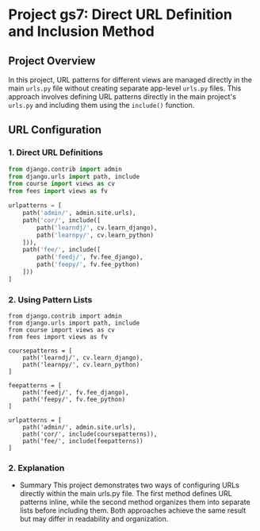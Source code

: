# Project gs7: Direct URL Definition and Inclusion Method

## Project Overview

In this project, URL patterns for different views are managed directly in the main `urls.py` file without creating separate app-level `urls.py` files. This approach involves defining URL patterns directly in the main project's `urls.py` and including them using the `include()` function.

## URL Configuration

### 1. **Direct URL Definitions**

```python
from django.contrib import admin
from django.urls import path, include
from course import views as cv
from fees import views as fv

urlpatterns = [
    path('admin/', admin.site.urls),
    path('cor/', include([
        path('learndj/', cv.learn_django),
        path('learnpy/', cv.learn_python)
    ])),
    path('fee/', include([
        path('feedj/', fv.fee_django),
        path('feepy/', fv.fee_python)
    ]))
]

```

### 2. **Using Pattern Lists**
```
from django.contrib import admin
from django.urls import path, include
from course import views as cv
from fees import views as fv

coursepatterns = [
    path('learndj/', cv.learn_django),
    path('learnpy/', cv.learn_python)
]

feepatterns = [
    path('feedj/', fv.fee_django),
    path('feepy/', fv.fee_python)
]

urlpatterns = [
    path('admin/', admin.site.urls),
    path('cor/', include(coursepatterns)),
    path('fee/', include(feepatterns))
]

```
### 2. **Explanation**
- Summary
This project demonstrates two ways of configuring URLs directly within the main urls.py file. The first method defines URL patterns inline, while the second method organizes them into separate lists before including them. Both approaches achieve the same result but may differ in readability and organization.